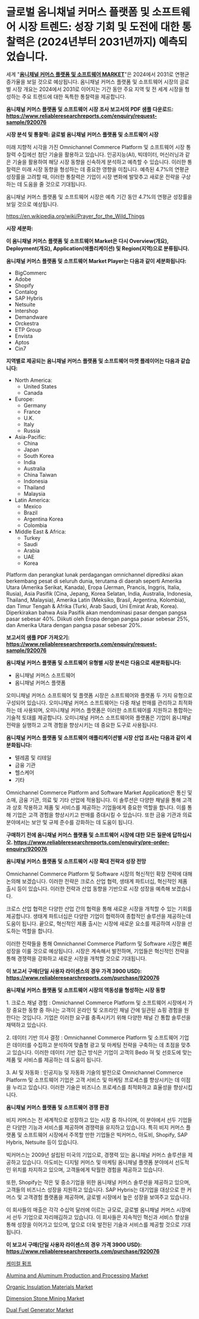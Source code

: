 <p><h1>글로벌 옴니채널 커머스 플랫폼 및 소프트웨어 시장 트렌드: 성장 기회 및 도전에 대한 통찰력은 (2024년부터 2031년까지) 예측되었습니다.</h1></p><p>세계 "<strong><a href="https://www.reliableresearchreports.com/omnichannel-commerce-platform-and-software-r920076">옴니채널 커머스 플랫폼 및 소프트웨어 MARKET</a></strong>"은 2024에서 2031로 연평균 증가율을 보일 것으로 예상됩니다. 옴니채널 커머스 플랫폼 및 소프트웨어 시장의 글로벌 시장 개요는 2024에서 2031로 이어지는 기간 동안 주요 지역 및 전 세계 시장을 형성하는 주요 트렌드에 대한 독특한 통찰력을 제공합니다.</p>
<p><strong>옴니채널 커머스 플랫폼 및 소프트웨어 시장 조사 보고서의 PDF 샘플 다운로드: <a href="https://www.reliableresearchreports.com/enquiry/request-sample/920076">https://www.reliableresearchreports.com/enquiry/request-sample/920076</a></strong></p>
<p><strong>시장 분석 및 통찰력: 글로벌 옴니채널 커머스 플랫폼 및 소프트웨어 시장</strong></p>
<p><p>미래 지향적 시각을 가진 Omnichannel Commerce Platform 및 소프트웨어 시장 통찰력 수집에선 첨단 기술을 활용하고 있습니다. 인공지능(AI), 빅데이터, 머신러닝과 같은 기술을 활용하여 해당 시장 동향을 신속하게 분석하고 예측할 수 있습니다. 이러한 통찰력은 미래 시장 동향을 형성하는 데 중요한 영향을 미칩니다. 예측된 4.7%의 연평균 성장률을 고려할 때, 이러한 통찰력은 기업이 시장 변화에 발맞추고 새로운 전략을 구상하는 데 도움을 줄 것으로 기대됩니다. </p><p>옴니채널 커머스 플랫폼 및 소프트웨어 시장은 예측 기간 동안 4.7%의 연평균 성장률을 보일 것으로 예상됩니다.</p></p>
<p><a href="%7CAUTHORITHY_DOMAIN_URL%7C">https://en.wikipedia.org/wiki/Prayer_for_the_Wild_Things</a></p>
<p><strong>시장 세분화:</strong></p>
<p><strong>이 옴니채널 커머스 플랫폼 및 소프트웨어 Market은 다시 Overview(개요), Deployment(개요), Application(애플리케이션) 및 Region(지역)으로 분류됩니다.</strong></p>
<p><strong>옴니채널 커머스 플랫폼 및 소프트웨어 Market Player는 다음과 같이 세분화됩니다:</strong></p>
<p><ul><li>BigCommerc</li><li>Adobe</li><li>Shopify</li><li>Contalog</li><li>SAP Hybris</li><li>Netsuite</li><li>Intershop</li><li>Demandware</li><li>Orckestra</li><li>ETP Group</li><li>Envista</li><li>Aptos</li><li>Cin7</li></ul></p>
<p><strong>지역별로 제공되는 옴니채널 커머스 플랫폼 및 소프트웨어 마켓 플레이어는 다음과 같습니다:</strong></p>
<p><ul>
    <li>
        North America:
        <ul>
            <li>United States</li>
            <li>Canada</li>
        </ul>
    </li>
    <li>
        Europe:
        <ul>
            <li>Germany</li>
            <li>France</li>
            <li>U.K.</li>
            <li>Italy</li>
            <li>Russia</li>
        </ul>
    </li>
    <li>
        Asia-Pacific:
        <ul>
            <li>China</li>
            <li>Japan</li>
            <li>South Korea</li>
            <li>India</li>
            <li>Australia</li>
            <li>China Taiwan</li>
            <li>Indonesia</li>
            <li>Thailand</li>
            <li>Malaysia</li>
        </ul>
    </li>
    <li>
        Latin America:
        <ul>
            <li>Mexico</li>
            <li>Brazil</li>
            <li>Argentina Korea</li>
            <li>Colombia</li>
        </ul>
    </li>
    <li>
        Middle East & Africa:
        <ul>
            <li>Turkey</li>
            <li>Saudi</li>
            <li>Arabia</li>
            <li>UAE</li>
            <li>Korea</li>
        </ul>
    </li>
    </ul></p>
<p><p>Platform dan perangkat lunak perdagangan omnichannel diprediksi akan berkembang pesat di seluruh dunia, terutama di daerah seperti Amerika Utara (Amerika Serikat, Kanada), Eropa (Jerman, Prancis, Inggris, Italia, Rusia), Asia Pasifik (Cina, Jepang, Korea Selatan, India, Australia, Indonesia, Thailand, Malaysia), Amerika Latin (Meksiko, Brasil, Argentina, Kolombia), dan Timur Tengah & Afrika (Turki, Arab Saudi, Uni Emirat Arab, Korea). Diperkirakan bahwa Asia Pasifik akan mendominasi pasar dengan pangsa pasar sebesar 40%. Diikuti oleh Eropa dengan pangsa pasar sebesar 25%, dan Amerika Utara dengan pangsa pasar sebesar 20%.</p></p>
<p><strong>보고서의 샘플 PDF 가져오기: <a href="https://www.reliableresearchreports.com/enquiry/request-sample/920076">https://www.reliableresearchreports.com/enquiry/request-sample/920076</a></strong></p>
<p><strong>옴니채널 커머스 플랫폼 및 소프트웨어 유형별 시장 분석은 다음으로 세분화됩니다:</strong></p>
<p><ul><li>옴니채널 커머스 소프트웨어</li><li>옴니채널 커머스 플랫폼</li></ul></p>
<p><p>오미니채널 커머스 소프트웨어 및 플랫폼 시장은 소프트웨어와 플랫폼 두 가지 유형으로 구성되어 있습니다. 오미니채널 커머스 소프트웨어는 다중 채널 판매를 관리하고 최적화하는 데 사용되며, 오미니채널 커머스 플랫폼은 이러한 소프트웨어를 지원하고 통합하는 기술적 토대를 제공합니다. 오미니채널 커머스 소프트웨어와 플랫폼은 기업이 옴니채널 전략을 실행하고 고객 경험을 향상시키는 데 중요한 도구로 사용됩니다.</p></p>
<p><strong>옴니채널 커머스 플랫폼 및 소프트웨어 애플리케이션별 시장 산업 조사는 다음과 같이 세분화됩니다:</strong></p>
<p><ul><li>텔레콤 및 리테일</li><li>금융 기관</li><li>헬스케어</li><li>기타</li></ul></p>
<p><p>Omnichannel Commerce Platform and Software Market Application은 통신 및 소매, 금융 기관, 의료 및 기타 산업에 적용됩니다. 이 솔루션은 다양한 채널을 통해 고객과 상호 작용하고 제품 및 서비스를 제공하는 기업들에게 중요한 역할을 합니다. 이를 통해 기업은 고객 경험을 향상시키고 판매를 증대시킬 수 있습니다. 또한 금융 기관과 의료 분야에서는 보안 및 규제 준수를 강화하는 데 도움이 됩니다.</p></p>
<p><strong>구매하기 전에 옴니채널 커머스 플랫폼 및 소프트웨어 시장에 대한 모든 질문에 답하십시오. <a href="https://www.reliableresearchreports.com/enquiry/pre-order-enquiry/920076">https://www.reliableresearchreports.com/enquiry/pre-order-enquiry/920076</a></strong></p>
<p><strong>옴니채널 커머스 플랫폼 및 소프트웨어 시장 확대 전략과 성장 전망</strong></p>
<p><p>Omnichannel Commerce Platform 및 Software 시장의 혁신적인 확장 전략에 대해 논의해 보겠습니다. 이러한 전략은 크로스 산업 협력, 생태계 파트너십, 혁신적인 제품 출시 등이 있습니다. 이러한 전략과 산업 동향을 기반으로 시장 성장을 예측해 보겠습니다.</p><p>크로스 산업 협력은 다양한 산업 간의 협력을 통해 새로운 시장을 개척할 수 있는 기회를 제공합니다. 생태계 파트너십은 다양한 기업이 협력하여 종합적인 솔루션을 제공하는데 도움이 됩니다. 끝으로, 혁신적인 제품 출시는 시장에 새로운 요소를 제공하여 시장을 선도하는 역할을 합니다.</p><p>이러한 전략들을 통해 Omnichannel Commerce Platform 및 Software 시장은 빠른 성장을 이룰 것으로 예상됩니다. 시장은 계속해서 발전하며, 기업들은 혁신적인 전략을 통해 경쟁력을 강화하고 새로운 시장을 개척할 것으로 기대됩니다.</p></p>
<p><strong>이 보고서 구매(단일 사용자 라이센스의 경우 가격 3900 USD): <a href="https://www.reliableresearchreports.com/purchase/920076">https://www.reliableresearchreports.com/purchase/920076</a></strong></p>
<p><strong>옴니채널 커머스 플랫폼 및 소프트웨어 시장의 역동성을 형성하는 시장 동향</strong></p>
<p><p>1. 크로스 채널 경험 : Omnichannel Commerce Platform 및 소프트웨어 시장에서 가장 중요한 동향 중 하나는 고객이 온라인 및 오프라인 채널 간에 일관된 쇼핑 경험을 원한다는 것입니다. 기업은 이러한 요구를 충족시키기 위해 다양한 채널 간 통합 솔루션을 채택하고 있습니다.</p><p>2. 데이터 기반 의사 결정 : Omnichannel Commerce Platform 및 소프트웨어 기업은 데이터를 수집하고 분석하여 맞춤형 광고 및 마케팅 전략을 구축하는 데 초점을 맞추고 있습니다. 이러한 데이터 기반 접근 방식은 기업이 고객의 Bedo 혀 및 선호도에 맞는 제품 및 서비스를 제공하는 데 도움이 됩니다.</p><p>3. AI 및 자동화 : 인공지능 및 자동화 기술의 발전으로 Omnichannel Commerce Platform 및 소프트웨어 기업은 고객 서비스 및 마케팅 프로세스를 향상시키는 데 이점을 누리고 있습니다. 이러한 기술은 비즈니스 프로세스를 최적화하고 효율성을 향상시킵니다.</p></p>
<p><strong>옴니채널 커머스 플랫폼 및 소프트웨어 경쟁 환경</strong></p>
<p><p>비지 커머스는 전 세계적으로 성장하고 있는 시장 중 하나이며, 이 분야에서 선두 기업들은 다양한 기능과 서비스를 제공하며 경쟁력을 유지하고 있습니다. 특히 비지 커머스 플랫폼 및 소프트웨어 시장에서 주목할 만한 기업들은 빅커머스, 아도비, Shopify, SAP Hybris, Netsuite 등이 있습니다.</p><p>빅커머스는 2009년 설립된 미국의 기업으로, 경쟁력 있는 옴니채널 커머스 솔루션을 제공하고 있습니다. 아도비는 디지털 커머스 및 마케팅 옴니채널 플랫폼 분야에서 선도적인 위치를 차지하고 있으며, 고객들에게 탁월한 경험을 제공하고 있습니다.</p><p>또한, Shopify는 작은 및 중소기업을 위한 옴니채널 커머스 솔루션을 제공하고 있으며, 고객들의 비즈니스 성장을 지원하고 있습니다. SAP Hybris는 대기업을 대상으로 한 커머스 및 고객경험 플랫폼을 제공하며, 글로벌 시장에서 높은 성장을 보여주고 있습니다.</p><p>이 회사들의 매출은 각각 수십억 달러에 이르는 규모로, 글로벌 옴니채널 커머스 시장에서 선두 기업으로 자리매김하고 있습니다. 이 회사들은 지속적인 혁신과 서비스 향상을 통해 성장을 이어가고 있으며, 앞으로 더욱 발전된 기술과 서비스를 제공할 것으로 기대됩니다.</p></p>
<p><strong>이 보고서 구매(단일 사용자 라이센스의 경우 가격 3900 USD): <a href="https://www.reliableresearchreports.com/purchase/920076">https://www.reliableresearchreports.com/purchase/920076</a></strong></p>
<p><p><a href="https://medium.com/@derrickmafrks96745/%EA%B8%80%EB%A1%9C%EB%B2%8C-%ED%99%94%ED%95%99-%ED%8E%8C%ED%94%84-%EC%8B%9C%EC%9E%A5-%EA%B7%9C%EB%AA%A8%EB%8A%94-2024%EB%85%84%EB%B6%80%ED%84%B0-2031%EB%85%84%EA%B9%8C%EC%A7%80-13-8-%EC%9D%98-%EC%97%B0%ED%8F%89%EA%B7%A0-%EC%84%B1%EC%9E%A5%EB%A5%A0%EC%9D%84-%EA%B2%BD%ED%97%98%ED%95%A0-%EA%B2%83%EC%9C%BC%EB%A1%9C-%EC%82%B0%EC%97%85-%EC%A0%84%EB%A7%9D%EC%97%90-%EC%9D%98%ED%95%98%EB%A9%B4-%EC%98%88%EC%83%81%EB%90%A9%EB%8B%88%EB%8B%A4-f690bde5460d">케미컬 펌프</a></p><p><a href="https://github.com/dylanObrien626/Market-Research-Report-List-1/blob/main/alumina-and-aluminum-production-and-processing-market.md">Alumina and Aluminum Production and Processing Market</a></p><p><a href="https://www.linkedin.com/pulse/global-organic-insulation-materials-market-size-share-analysis-ab3nc?trackingId=178udXLwQjiqu7r19E8ibA%3D%3D">Organic Insulation Materials Market</a></p><p><a href="https://github.com/qndifksd5/Market-Research-Report-List-1/blob/main/dimension-stone-mining-market.md">Dimension Stone Mining Market</a></p><p><a href="https://medium.com/@samantha.welch56767/dual-fuel-generator-market-market-segmentation-geographical-regions-and-market-forcast-till-2031-2cc8ae9b4387">Dual Fuel Generator Market</a></p></p>
